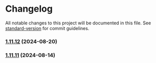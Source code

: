 # Changelog

All notable changes to this project will be documented in this file. See [standard-version](https://github.com/conventional-changelog/standard-version) for commit guidelines.

### [1.11.12](https://github.com/surveyjs/survey-creator/compare/v1.11.11...v1.11.12) (2024-08-20)

### [1.11.11](https://github.com/surveyjs/survey-creator/compare/v1.11.10...v1.11.11) (2024-08-14)
